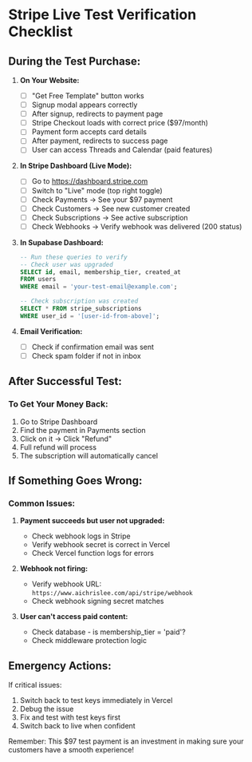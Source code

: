 # Stripe Live Test Verification Checklist

## During the Test Purchase:

1. **On Your Website:**
   - [ ] "Get Free Template" button works
   - [ ] Signup modal appears correctly
   - [ ] After signup, redirects to payment page
   - [ ] Stripe Checkout loads with correct price ($97/month)
   - [ ] Payment form accepts card details
   - [ ] After payment, redirects to success page
   - [ ] User can access Threads and Calendar (paid features)

2. **In Stripe Dashboard (Live Mode):**
   - [ ] Go to https://dashboard.stripe.com
   - [ ] Switch to "Live" mode (top right toggle)
   - [ ] Check Payments → See your $97 payment
   - [ ] Check Customers → See new customer created
   - [ ] Check Subscriptions → See active subscription
   - [ ] Check Webhooks → Verify webhook was delivered (200 status)

3. **In Supabase Dashboard:**
   ```sql
   -- Run these queries to verify
   -- Check user was upgraded
   SELECT id, email, membership_tier, created_at 
   FROM users 
   WHERE email = 'your-test-email@example.com';

   -- Check subscription was created
   SELECT * FROM stripe_subscriptions 
   WHERE user_id = '[user-id-from-above]';
   ```

4. **Email Verification:**
   - [ ] Check if confirmation email was sent
   - [ ] Check spam folder if not in inbox

## After Successful Test:

### To Get Your Money Back:
1. Go to Stripe Dashboard
2. Find the payment in Payments section
3. Click on it → Click "Refund"
4. Full refund will process
5. The subscription will automatically cancel

## If Something Goes Wrong:

### Common Issues:
1. **Payment succeeds but user not upgraded:**
   - Check webhook logs in Stripe
   - Verify webhook secret is correct in Vercel
   - Check Vercel function logs for errors

2. **Webhook not firing:**
   - Verify webhook URL: `https://www.aichrislee.com/api/stripe/webhook`
   - Check webhook signing secret matches

3. **User can't access paid content:**
   - Check database - is membership_tier = 'paid'?
   - Check middleware protection logic

## Emergency Actions:
If critical issues:
1. Switch back to test keys immediately in Vercel
2. Debug the issue
3. Fix and test with test keys first
4. Switch back to live when confident

Remember: This $97 test payment is an investment in making sure your customers have a smooth experience!